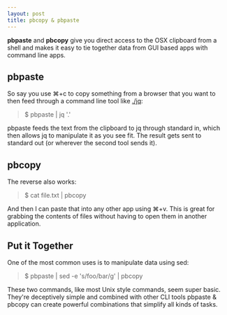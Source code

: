 ```yaml
---
layout: post
title: pbcopy & pbpaste
---
```


__pbpaste__ and __pbcopy__ give you direct access to the OSX clipboard from a shell and makes it easy to tie together data from GUI based apps with command line apps.

## <i class="fa fa-clipboard"></i> pbpaste

So say you use ⌘+c to copy something from a browser that you want to then feed through a command line tool like [./jq](http://stedolan.github.io/jq/):

> $ pbpaste \| jq '.'

pbpaste feeds the text from the clipboard to jq through standard in, which then allows jq to manipulate it as you see fit. The result gets sent to standard out (or wherever the second tool sends it).

## <i class="fa fa-files-o"></i> pbcopy

The reverse also works:

> $ cat file.txt \| pbcopy

And then I can paste that into any other app using ⌘+v. This is great for grabbing the contents of files without having to open them in another application.

## <i class="fa fa-compress"></i> Put it Together

One of the most common uses is to manipulate data using sed:

> $ pbpaste \| sed -e 's/foo/bar/g' \| pbcopy

These two commands, like most Unix style commands, seem super basic. They're deceptively simple and combined with other CLI tools pbpaste & pbcopy can create powerful combinations that simplify all kinds of tasks.
